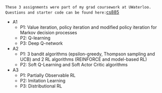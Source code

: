 `These 3 assignments were part of my grad coursework at UWaterloo. Questions and starter code can be found here:`[cs885](https://cs.uwaterloo.ca/~ppoupart/teaching/cs885-fall21/assignments.html)

- A1
  - P1: Value iteration, policy iteration and modified policy iteration for Markov decision processes
  - P2: Q-learning 
  - P3: Deep Q-network
- A2 
  - P1: 3 bandit algorithms (epsilon-greedy, Thompson sampling and UCB) and 2 RL algorithms (REINFORCE and model-based RL)
  - P2: Soft Q-Learning and Soft Actor Critic algorithms
- A3
  - P1: Partially Observable RL
  - P2: Imitation Learning
  - P3: Distributional RL
